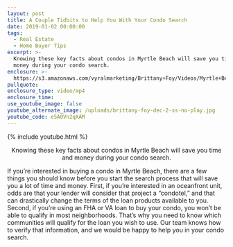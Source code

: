```yaml
---
layout: post
title: A Couple Tidbits to Help You With Your Condo Search
date: 2019-01-02 00:00:00
tags:
  - Real Estate
  - Home Buyer Tips
excerpt: >-
  Knowing these key facts about condos in Myrtle Beach will save you time and
  money during your condo search.
enclosure: >-
  https://s3.amazonaws.com/vyralmarketing/Brittany+Foy/Videos/Myrtle+Beach%2C+SC+Real+Estate+-+A+Couple+Tidbits+to+Help+You+With+Your+Condo+Search.mp4
pullquote:
enclosure_type: video/mp4
enclosure_time:
use_youtube_image: false
youtube_alternate_image: /uploads/brittany-foy-dec-2-ss-no-play.jpg
youtube_code: e5A0Vn2qXAM
---
```


{% include youtube.html %}

<center>Knowing these key facts about condos in Myrtle Beach will save you time and money during your condo search.</center>

If you’re interested in buying a condo in Myrtle Beach, there are a few things you should know before you start the search process that will save you a lot of time and money. First, if you’re interested in an oceanfront unit, odds are that your lender will consider that project a “condotel,” and that can drastically change the terms of the loan products available to you. Second, if you’re using an FHA or VA loan to buy your condo, you won’t be able to qualify in most neighborhoods. That’s why you need to know which communities will qualify for the loan you wish to use. Our team knows how to verify that information, and we would be happy to help you in your condo search.
